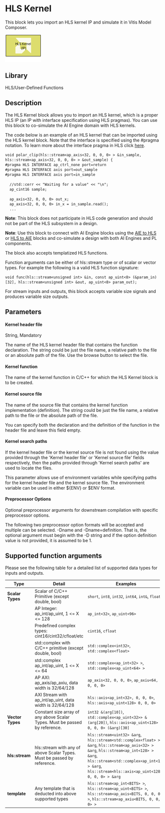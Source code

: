 # HLS Kernel

This block lets you import an HLS kernel IP and simulate it in Vitis Model Composer. 

![](./Images/block.png)

## Library

HLS/User-Defined Functions

## Description

The HLS Kernel block allows you to import an HLS kernel, which is a
proper HLS IP (an IP with interface specification using HLS pragmas).
You can use this block to co-simulate the AI Engine domain with
HLS kernels.

The code below is an example of an HLS kernel that can be imported using the HLS kernel block. Note that the interface is specified using the #pragma notation. To learn more about the interface pragma in HLS click [here](https://docs.xilinx.com/r/en-US/ug1399-vitis-hls/pragma-HLS-interface).  

```
void polar_clip(hls::stream<ap_axis<32, 0, 0, 0> > &in_sample, hls::stream<ap_axis<32, 0, 0, 0> > &out_sample) {
#pragma HLS INTERFACE ap_ctrl_none port=return
#pragma HLS INTERFACE axis port=out_sample
#pragma HLS INTERFACE axis port=in_sample

  //std::cerr << "Waiting for a value" << "\n";
  ap_cint16 sample;

  ap_axis<32, 0, 0, 0> out_x;
  ap_axis<32, 0, 0, 0> in_x = in_sample.read();
  ...
```

**Note**: This block does not participate in HLS code generation and should
not be part of the HLS subsystem in a design.

**Note**: Use this block to connect with AI Engine blocks using the [AIE to HLS](../../UTIL/AIE_to_HLS/README.md) or [HLS to AIE](../../UTIL/HLS_to_AIE/README.md) blocks and co-simulate a design with both AI
Engines and PL components.

The block also accepts templatized HLS functions.

Function arguments can be either of hls::stream type or of scalar or
vector types. For example the following is a valid HLS function
signature:

``` pre
void func(hls::stream<unsigned int> &in, const ap_uint<8> (&param_in)[32], hls::stream<unsigned int> &out, ap_uint<8> param_out);
```

For stream inputs and outputs, this block accepts variable size signals
and produces variable size outputs. 

## Parameters
#### Kernel header file
String, Mandatory

The name of the HLS kernel header file that contains the function declaration. The string could be just the file name, a relative path to the file or an absolute path of the file. Use the browse button to select the file.

#### Kernel function
The name of the kernel function in C/C++ for which the HLS Kernel block is to be created.

#### Kernel source file
The name of the source file that contains the kernel function implementation (definition). The string could be just the file name, a relative path to the file or the absolute path of the file.

You can specify both the declaration and the definition of the function in the header file and leave this field empty.

#### Kernel search paths
If the kernel header file or the kernel source file is not found using the value provided through the 'Kernel header file' or 'Kernel source file' fields respectively, then the paths provided through 'Kernel search paths' are used to locate the files.

This parameter allows use of environment variables while specifying paths for the kernel header file and the kernel source file. The environment variable can be used in either ${ENV} or $ENV format.

#### Preprocessor Options
Optional preprocessor arguments for downstream compilation with specific preprocessor options.

The following two preprocessor option formats will be accepted and multiple can be selected. -Dname and -Dname=definition. That is, the optional argument must begin with the -D string and if the option definition value is not provided, it is assumed to be 1.

## Supported function arguments
Please see the following table for a detailed list of supported data types for inputs and outputs.

| Type	    | Detail	| Examples |
| ----      | ----      | -------- |
| **Scalar Types** | Scalar of C/C++ Primitive (except double, bool) | 	`short`, `int8`, `int32`, `int64`, `int&`, `float&` |
|               | AP Integer: ap_int/ap_uint<X>, 1 <= X <= 128 | `ap_int<32>`, `ap_uint<96>` |
|               | Predefined complex types: cint16/cint32/cfloat/etc | `cint16`, `cfloat` |
|               | std::complex with C/C++ primitive (except double, bool) | `std::complex<int32>`, `std::complex<float>` |
|               | std::complex  ap_int/ap_uint<X>, 1 <= X <= 64	| `std::complex<ap_int<32> >`, `std::complex<ap_uint<64> >` |
|               | AP AXI: ap_axis/ap_axiu, data width is 32/64/128 | `ap_axis<32, 0, 0, 0>`, `ap_axiu<64, 0, 0, 0>` |
|               | AXI Stream with ap_int/ap_uint, data width is 32/64/128 | `hls::axis<ap_int<32>, 0, 0, 0>`, `hls::axis<ap_uint<128> 0, 0, 0>` |
| **Vector Types** | Constant size array of any above Scalar Types. Must be passed by reference. | `int32 &(arg[10])`, `std::complex<ap_uint<32>> &(arg[20])`, `hls::axis<ap_uint<128> 0, 0, 0> (&arg)[30]` |
| **hls::stream** | hls::stream with any of above Scalar Types. Must be passed by reference. | `hls::stream<uint32> &arg`, `hls::stream<std::complex<float> > &arg`, `hls::stream<ap_axis<32> > &arg`, `hls::stream<ap_int<128> > &arg`, `hls::stream<std::complex<ap_int<16> > &arg`, `hls::stream<hls::axis<ap_uint<128> 0, 0, 0> > &arg` |
| **template**	| Any template that is deducted into above supported types | `hls::stream<ap_int<BITS> >`, `hls::stream<ap_uint<BITS> >`, `hls::stream<ap_axis<BITS, 0, 0, 0> >`, `hls::stream<ap_axiu<BITS, 0, 0, 0> >` |




